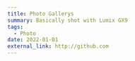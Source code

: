 ```yaml
---
title: Photo Gallerys
summary: Basically shot with Lumix GX9
tags:
  - Photo
date: 2022-01-01
external_link: http://github.com
---
```

